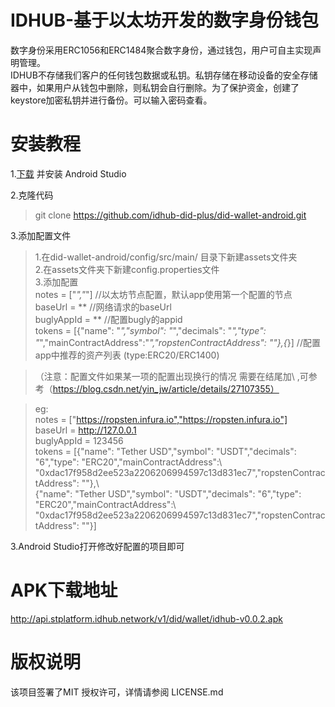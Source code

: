 # IDHUB-基于以太坊开发的数字身份钱包
数字身份采用ERC1056和ERC1484聚合数字身份，通过钱包，用户可自主实现声明管理。  
IDHUB不存储我们客户的任何钱包数据或私钥。私钥存储在移动设备的安全存储器中，如果用户从钱包中删除，则私钥会自行删除。为了保护资金，创建了keystore加密私钥并进行备份。可以输入密码查看。
# 安装教程
1.[下载](https://developer.android.com/studio/) 并安装 Android Studio 

2.克隆代码  
>git clone https://github.com/idhub-did-plus/did-wallet-android.git  

3.添加配置文件 
>1.在did-wallet-android/config/src/main/ 目录下新建assets文件夹  
>2.在assets文件夹下新建config.properties文件  
>3.添加配置   
notes = ["*","*"]    //以太坊节点配置，默认app使用第一个配置的节点  
baseUrl = **       //网络请求的baseUrl  
buglyAppId = **  //配置bugly的appid  
tokens = [{"name": "*","symbol": "*","decimals": "*","type": "*","mainContractAddress":"*","ropstenContractAddress": ""},{*}]  //配置app中推荐的资产列表  (type:ERC20/ERC1400)

>（注意：配置文件如果某一项的配置出现换行的情况 需要在结尾加\\ ,可参考（https://blog.csdn.net/yin_jw/article/details/27107355）  

>eg:  
notes = ["https://ropsten.infura.io","https://ropsten.infura.io"]  
baseUrl = http://127.0.0.1  
buglyAppId = 123456  
tokens = [{"name": "Tether USD","symbol": "USDT","decimals": "6","type": "ERC20","mainContractAddress":\\   
"0xdac17f958d2ee523a2206206994597c13d831ec7","ropstenContractAddress": ""},\\  
 {"name": "Tether USD","symbol": "USDT","decimals": "6","type": "ERC20","mainContractAddress":\\  
"0xdac17f958d2ee523a2206206994597c13d831ec7","ropstenContractAddress": ""}]


3.Android Studio打开修改好配置的项目即可
# APK下载地址
http://api.stplatform.idhub.network/v1/did/wallet/idhub-v0.0.2.apk
# 版权说明  
该项目签署了MIT 授权许可，详情请参阅 LICENSE.md


